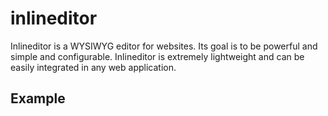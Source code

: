 
# inlineditor
Inlineditor is a WYSIWYG editor for websites. Its goal is to be powerful and simple and configurable. Inlineditor is extremely lightweight and can be easily integrated in any web application.

<script src="../dist/js/inlineditor.js"></script>
## Example
<div id="container"></div>

<script>
  $.fn.inlineditor("div#container", {
    
  });
</script>
